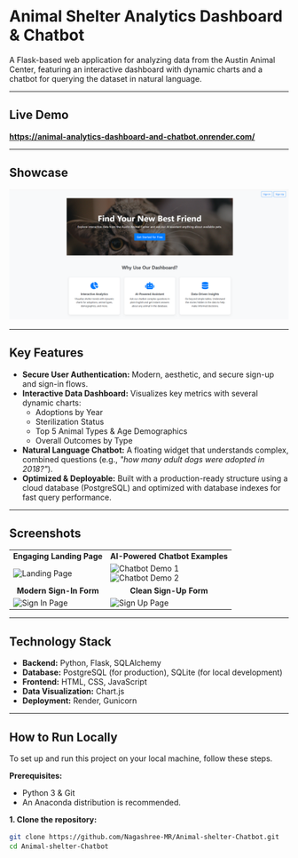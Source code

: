 # Animal Shelter Analytics Dashboard & Chatbot

A Flask-based web application for analyzing data from the Austin Animal Center, featuring an interactive dashboard with dynamic charts and a chatbot for querying the dataset in natural language.

---

## Live Demo

**https://animal-analytics-dashboard-and-chatbot.onrender.com/**

---

## Showcase

![Main Dashboard View](Screenshots/Dashboard.png)

---

## Key Features

*   **Secure User Authentication:** Modern, aesthetic, and secure sign-up and sign-in flows.
*   **Interactive Data Dashboard:** Visualizes key metrics with several dynamic charts:
    *   Adoptions by Year
    *   Sterilization Status
    *   Top 5 Animal Types & Age Demographics
    *   Overall Outcomes by Type
*   **Natural Language Chatbot:** A floating widget that understands complex, combined questions (e.g., *"how many adult dogs were adopted in 2018?"*).
*   **Optimized & Deployable:** Built with a production-ready structure using a cloud database (PostgreSQL) and optimized with database indexes for fast query performance.

---

## Screenshots

<table>
  <tr>
    <td align="center"><strong>Engaging Landing Page</strong></td>
    <td align="center"><strong>AI-Powered Chatbot Examples</strong></td>
  </tr>
  <tr>
    <td><img src="assets/landing-page.png" alt="Landing Page" width="100%"></td>
    <td>
      <img src="assets/Chat1.png" alt="Chatbot Demo 1" width="100%">
      <br> <!-- Adds a small space between the images -->
      <img src="assets/Chat2.png" alt="Chatbot Demo 2" width="100%">
    </td>
  </tr>
  <tr>
    <td align="center"><strong>Modern Sign-In Form</strong></td>
    <td align="center"><strong>Clean Sign-Up Form</strong></td>
  </tr>
    <tr>
    <td><img src="assets/signin-page.png" alt="Sign In Page" width="100%"></td>
    <td><img src="assets/signup-page.png" alt="Sign Up Page" width="100%"></td>
  </tr>
</table>

---

## Technology Stack

*   **Backend:** Python, Flask, SQLAlchemy
*   **Database:** PostgreSQL (for production), SQLite (for local development)
*   **Frontend:** HTML, CSS, JavaScript
*   **Data Visualization:** Chart.js
*   **Deployment:** Render, Gunicorn

---

## How to Run Locally

To set up and run this project on your local machine, follow these steps.

**Prerequisites:**
*   Python 3 & Git
*   An Anaconda distribution is recommended.

**1. Clone the repository:**
```bash
git clone https://github.com/Nagashree-MR/Animal-shelter-Chatbot.git
cd Animal-shelter-Chatbot